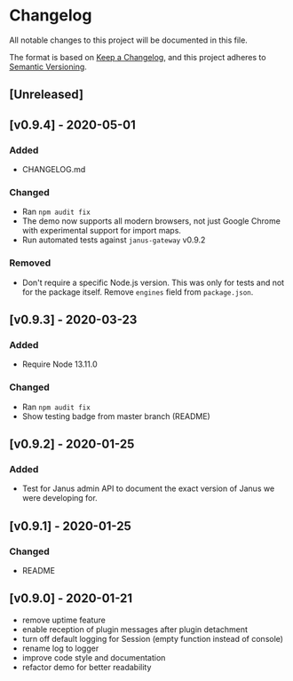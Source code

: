 # Changelog

All notable changes to this project will be documented in this file.

The format is based on [Keep a Changelog](https://keepachangelog.com/en/1.0.0/),
and this project adheres to [Semantic Versioning](https://semver.org/spec/v2.0.0.html).


## [Unreleased]


## [v0.9.4] - 2020-05-01

### Added

- CHANGELOG.md

### Changed

- Ran `npm audit fix`
- The demo now supports all modern browsers, not just Google Chrome with experimental support for
  import maps.
- Run automated tests against `janus-gateway` v0.9.2

### Removed

- Don't require a specific Node.js version. This was only for tests and not for the package itself. Remove `engines` field from `package.json`.


## [v0.9.3] - 2020-03-23

### Added

- Require Node 13.11.0

### Changed

- Ran `npm audit fix`
- Show testing badge from master branch (README)


## [v0.9.2] - 2020-01-25

### Added

- Test for Janus admin API to document the exact version of Janus we were developing for.


## [v0.9.1] - 2020-01-25

### Changed

- README


## [v0.9.0] - 2020-01-21

- remove uptime feature
- enable reception of plugin messages after plugin detachment
- turn off default logging for Session (empty function instead of console)
- rename log to logger
- improve code style and documentation
- refactor demo for better readability
